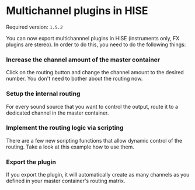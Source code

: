 # Multichannel plugins in HISE

Required version: `1.5.2`

You can now export multichannnel plugins in HISE (instruments only, FX plugins are stereo).  In order to do this, you need to do the following things:

### Increase the channel amount of the master container

Click on the routing button and change the channel amount to the desired number. You don't need to bother about the routing now.

### Setup the internal routing

For every sound source that you want to control the output, route it to a dedicated channel in the master container.

### Implement the routing logic via scripting

There are a few new scripting functions that allow dynamic control of the routing. Take a look at this example how to use them.

### Export the plugin

If you export the plugin, it will automatically create as many channels as you defined in your master container's routing matrix.